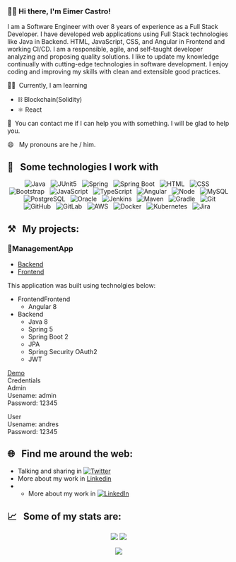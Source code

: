 ### 👋🏻&nbsp;Hi there, I'm Eimer Castro!

I am a Software Engineer with over 8 years of experience as a Full Stack Developer. I have developed web applications using Full Stack technologies like Java in Backend. HTML, JavaScript, CSS, and Angular in Frontend and working CI/CD. I am a responsible, agile, and self-taught developer analyzing and proposing quality solutions. I like to update my knowledge continually with cutting-edge technologies in software development. I enjoy coding and improving my skills with clean and extensible good practices.

👨‍💻 &nbsp;Currently, I am learning
- ⛓&nbsp;Blockchain(Solidity)
- ⚛&nbsp;React

💬 &nbsp;You can contact me if I can help you with something. I will be glad to help you.

😄 &nbsp;&nbsp;My pronouns are he / him.

## 🎯 &nbsp;&nbsp;Some technologies I work with
<p align="center">
  <img src="https://img.shields.io/badge/Java-ED8B00?style=for-the-badge&logo=java&logoColor=white" alt="Java" />&nbsp;&nbsp;
  <img src="https://img.shields.io/badge/Junit5-25A162?style=for-the-badge&logo=junit5&logoColor=white" alt="JUnit5" />&nbsp;&nbsp;
  <img src="https://img.shields.io/badge/Spring-6DB33F?style=for-the-badge&logo=spring&logoColor=white" alt="Spring" />&nbsp;&nbsp;
  <img src="https://img.shields.io/badge/Spring_Boot-F2F4F9?style=for-the-badge&logo=spring-boot" alt="Spring Boot" />&nbsp;&nbsp;
  <img src="https://img.shields.io/badge/HTML5-E34F26?style=for-the-badge&logo=html5&logoColor=white" alt="HTML" />&nbsp;&nbsp;
  <img src="https://img.shields.io/badge/CSS3-1572B6?style=for-the-badge&logo=css3&logoColor=white" alt="CSS" />&nbsp;&nbsp;
  <img src="https://img.shields.io/badge/Bootstrap-563D7C?style=for-the-badge&logo=bootstrap&logoColor=white" alt="Bootstrap" />&nbsp;&nbsp;
  <img src="https://img.shields.io/badge/JavaScript-323330?style=for-the-badge&logo=javascript&logoColor=F7DF1E" alt="JavaScript" />&nbsp;&nbsp;
  <img src="https://img.shields.io/badge/TypeScript-007ACC?style=for-the-badge&logo=typescript&logoColor=white" alt="TypeScript" />&nbsp;&nbsp;
  <img src="https://img.shields.io/badge/Angular-DD0031?style=for-the-badge&logo=angular&logoColor=white" alt="Angular" />&nbsp;&nbsp;
  <img src="https://img.shields.io/badge/Node.js-43853D?style=for-the-badge&logo=node.js&logoColor=white" alt="Node" />&nbsp;&nbsp;
  <img src="https://img.shields.io/badge/MySQL-005C84?style=for-the-badge&logo=mysql&logoColor=white" alt="MySQL" />&nbsp;&nbsp;
  <img src="https://img.shields.io/badge/PostgreSQL-316192?style=for-the-badge&logo=postgresql&logoColor=white" alt="PostgreSQL" />&nbsp;&nbsp;
  <img src="https://img.shields.io/badge/Oracle-F80000?style=for-the-badge&logo=Oracle&logoColor=white" alt="Oracle" />&nbsp;&nbsp;
  <img src="https://img.shields.io/badge/Jenkins-D24939?style=for-the-badge&logo=Jenkins&logoColor=white" alt="Jenkins" />&nbsp;&nbsp;
  <img src="https://img.shields.io/badge/apache_maven-C71A36?style=for-the-badge&logo=apachemaven&logoColor=white" alt="Maven" />&nbsp;&nbsp;
  <img src="https://img.shields.io/badge/gradle-02303A?style=for-the-badge&logo=gradle&logoColor=white" alt="Gradle" />&nbsp;&nbsp;
  <img src="https://img.shields.io/badge/Git-F05032?style=for-the-badge&logo=git&logoColor=white" alt="Git" />&nbsp;&nbsp;
  <img src="https://img.shields.io/badge/github%20-%23000.svg?&style=for-the-badge&logo=github&logoColor=white" alt="GitHub" />&nbsp;&nbsp;
  <img src="https://img.shields.io/badge/GitLab-330F63?style=for-the-badge&logo=gitlab&logoColor=white" alt="GitLab" />&nbsp;&nbsp;  
  <img src="https://img.shields.io/badge/Amazon_AWS-FF9900?style=for-the-badge&logo=amazonaws&logoColor=white" alt="AWS" />&nbsp;&nbsp;
  <img src="https://img.shields.io/badge/Docker-2CA5E0?style=for-the-badge&logo=docker&logoColor=white" alt="Docker" />&nbsp;&nbsp;
  <img src="https://img.shields.io/badge/kubernetes-326ce5.svg?&style=for-the-badge&logo=kubernetes&logoColor=white" alt="Kubernetes" />&nbsp;&nbsp;  
  <img src="https://img.shields.io/badge/Jira-0052CC?style=for-the-badge&logo=Jira&logoColor=white" alt="Jira" />&nbsp;&nbsp;
</p>

## ⚒️ &nbsp;&nbsp;My projects:
### 🔗ManagementApp
- [Backend](https://github.com/ewcastroh/spring-boot-backend-apirest)
- [Frontend](https://github.com/ewcastroh/clientes-app)
 
This application was built using technolgies below:
- FrontendFrontend
  - Angular 8
- Backend
  - Java 8
  - Spring 5
  - Spring Boot 2
  - JPA
  - Spring Security OAuth2
  - JWT

[Demo](https://clientes-app-a1s2d3.web.app/)  
Credentials  
Admin  
Usename: admin  
Password: 12345  

User  
Usename: andres  
Password: 12345  

## 🌐 &nbsp;&nbsp;Find me around the web:
- Talking and sharing in <a href="https://twitter.com/ewcastroh"><img src="https://img.shields.io/badge/Twitter-1DA1F2?style=for-the-badge&logo=twitter&logoColor=white" alt="Twitter" /></a>
- More about my work in <a href="https://www.linkedin.com/in/ewcastroh/">Linkedin</a>
- - More about my work in <a href="https://www.linkedin.com/in/ewcastroh"><img src="https://img.shields.io/badge/LinkedIn-0077B5?style=for-the-badge&logo=linkedin&logoColor=white" alt="LinkedIn" /></a>

## 📈 &nbsp;&nbsp;Some of my stats are:
<p align="center">
  <img align="" src="https://github-readme-stats.vercel.app/api/top-langs/?username=ewcastroh&layout=compact&theme=chartreuse-dark" />
  <img align="" src="https://github-readme-stats.vercel.app/api?username=ewcastroh&repo=github-readme-stats&theme=chartreuse-dark&show_icons=true" />
</p>
<p align="center">
  <img align="" src="https://visitor-badge.laobi.icu/badge?page_id=ewcastroh.ewcastroh" />
</p>

<!--
**ewcastroh/ewcastroh** is a ✨ _special_ ✨ repository because its `README.md` (this file) appears on your GitHub profile.

Here are some ideas to get you started:

- 🔭 I’m currently working on ...
- 🌱 I’m currently learning ...
- 👯 I’m looking to collaborate on ...
- 🤔 I’m looking for help with ...
- 💬 Ask me about ...
- 📫 How to reach me: ...
- 😄 Pronouns: ...
- ⚡ Fun fact: ...
-->
